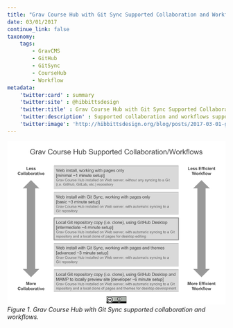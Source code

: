 ```yaml
---
title: "Grav Course Hub with Git Sync Supported Collaboration and Workflows"
date: 03/01/2017
continue_link: false
taxonomy:
    tags:
        - GravCMS
        - GitHub
        - GitSync
        - CourseHub
        - Workflow
metadata:
    'twitter:card' : summary
    'twitter:site' : @hibbittsdesign
    'twitter:title' : Grav Course Hub with Git Sync Supported Collaboration and Workflows
    'twitter:description' : Supported collaboration and workflows supported by the Grav Course Hub with Git Sync
    'twitter:image': 'http://hibbittsdesign.org/blog/posts/2017-03-01-grav-course-hub-supported-collaboration-and-workflows/grav-course-hub-supported-collaboration-and-workflows.png'
---
```


![Diagram of Grav Course Hub with Git Sync supported collaboration and workflows](grav-course-hub-supported-collaboration-and-workflows.png)  
_Figure 1. Grav Course Hub with Git Sync supported collaboration and workflows._
